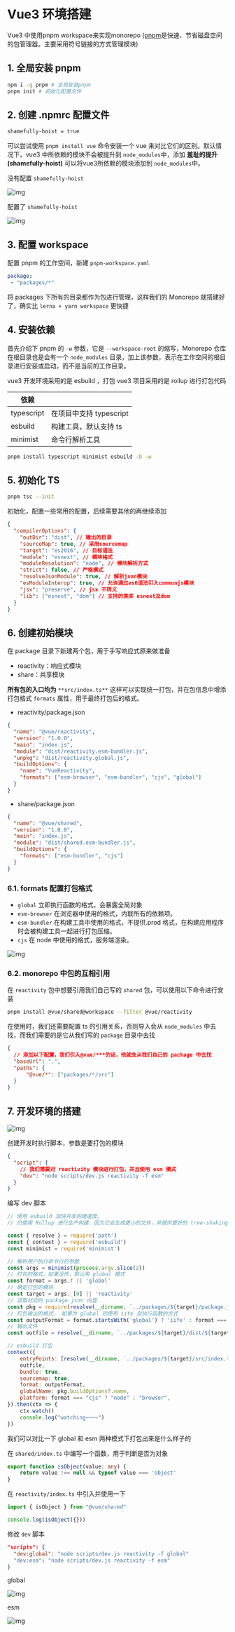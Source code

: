 # Vue3 环境搭建

Vue3 中使用pnpm workspace来实现monorepo ([pnpm](https://pnpm.io/)是快速、节省磁盘空间的包管理器。主要采用符号链接的方式管理模块)

## 1. 全局安装 pnpm

```bash
npm i -g pnpm # 全局安装pnpm
pnpm init # 初始化配置文件
```

## 2. 创建 .npmrc 配置文件

```bash
shamefully-hoist = true
```

可以尝试使用 `pnpm install vue` 命令安装一个 vue 来对比它们的区别。默认情况下，vue3 中所依赖的模块不会被提升到 `node_modules`中，添加 **羞耻的提升(shamefully-hoist)** 可以将vue3所依赖的模块添加到 `node_modules`中。

没有配置 `shamefully-hoist`

![img](minivue3-env.assets/1712373439160-30e326cb-08d6-4c8f-ac4e-ade809567712.png)

配置了 `shamefully-hoist`

![img](minivue3-env.assets/1712373342997-51a4381b-195b-4c64-a0aa-427dc12025e3.png)

## 3. 配置 workspace

配置 pnpm 的工作空间，新建 `pnpm-workspace.yaml`

```yaml
package:
 - "packages/*"
```

将 packages 下所有的目录都作为包进行管理，这样我们的 Monorepo 就搭建好了，确实比 `lerna + yarn workspace` 更快捷

## 4. 安装依赖

首先介绍下 pnpm 的 `-w` 参数，它是 `--workspace-root` 的缩写，Monorepo 仓库在根目录也是会有一个 `node_modules` 目录，加上该参数，表示在工作空间的根目录进行安装或启动，而不是当前的工作目录。

vue3 开发环境采用的是 esbuild ，打包 vue3 项目采用的是 rollup 进行打包代码

| 依赖       |                         |
| ---------- | ----------------------- |
| typescript | 在项目中支持 typescript |
| esbuild    | 构建工具，默认支持 ts   |
| minimist   | 命令行解析工具          |

```bash
pnpm install typescript minimist esbuild -D -w
```

## 5. 初始化 TS

```bash
pnpm tsc --init
```

初始化，配置一些常用的配置，后续需要其他的再继续添加

```json
{
  "compilerOptions": {
    "outDir": "dist", // 输出的目录
    "sourceMap": true, // 采用sourcemap
    "target": "es2016", // 目标语法
    "module": "esnext", // 模块格式
    "moduleResolution": "node", // 模块解析方式
    "strict": false, // 严格模式
    "resolveJsonModule": true, // 解析json模块
    "esModuleInterop": true, // 允许通过es6语法引入commonjs模块
    "jsx": "preserve", // jsx 不转义
    "lib": ["esnext", "dom"] // 支持的类库 esnext及dom
  }
}
```

## 6. 创建初始模块

在 package 目录下新建两个包，用于手写响应式原来做准备

- reactivity：响应式模块
- share：共享模块

**所有包的入口均为** `**src/index.ts**` 这样可以实现统一打包，并在包信息中增添打包格式 `formats` 属性，用于最终打包后的格式。

- reactivity/package.json

```json
{
  "name": "@vue/reactivity",
  "version": "1.0.0",
  "main": "index.js",
  "module": "dist/reactivity.esm-bundler.js",
  "unpkg": "dist/reactivity.global.js",
  "buildOptions": {
    "name": "VueReactivity",
    "formats": ["esm-browser", "esm-bundler", "cjs", "global"]
  }
}
```

- share/package.json

```json
{
  "name": "@vue/shared",
  "version": "1.0.0",
  "main": "index.js",
  "module": "dist/shared.esm-bundler.js",
  "buildOptions": {
    "formats": ["esm-bundler", "cjs"]
  }
}
```

### 6.1. formats 配置打包格式

- `global` 立即执行函数的格式，会暴露全局对象
- `esm-browser` 在浏览器中使用的格式，内联所有的依赖项。
- `esm-bundler` 在构建工具中使用的格式，不提供.prod 格式，在构建应用程序时会被构建工具一起进行打包压缩。
- `cjs` 在 node 中使用的格式，服务端渲染。

![img](minivue3-env.assets/1712381678479-2311734c-4132-4229-bb45-2c7af7d77c5f.png)

### 6.2. monorepo 中包的互相引用

在 `reactivity` 包中想要引用我们自己写的 `shared` 包，可以使用以下命令进行安装

```bash
pnpm install @vue/shared@workspace --filter @vue/reactivity
```

在使用时，我们还需要配置 ts 的引用关系，否则导入会从 `node_modules` 中去找，而我们需要的是它从我们写的 `package` 目录中去找

```json
{
  // 添加以下配置，我们引入@vue/***的话，他就会从我们自己的 package 中去找
  "baseUrl": ".",
  "paths": {
      "@vue/*": ["packages/*/src"]
  }
}
```

## 7. 开发环境的搭建

![img](minivue3-env.assets/1712384056483-70ed6e86-5bb8-4930-b1e8-0b00ed950410.png)

创建开发时执行脚本，参数是要打包的模块

```json
{
  "script": {
    // 我们需要对 reactivity 模块进行打包，并且使用 esm 模式
    "dev": "node scripts/dev.js reactivity -f esm" 
  }
}
```

编写 dev 脚本

```javascript
// 使用 esbuild 加快开发构建速度。
// 仍使用 Rollup 进行生产构建，因为它会生成更小的文件，并提供更好的 tree-shaking 效果。

const { resolve } = require('path')
const { context } = require('esbuild')
const minimist = require('minimist')

// 解析用户执行命令行的参数
const args = minimist(process.argv.slice(2))
// 打包的格式，如果没传，默认用 global 模式
const format = args.f || 'global'
// 确定打包的模块
const target = args._[0] || 'reactivity'
// 读取对应的 package.json 内容
const pkg = require(resolve(__dirname, `../packages/${target}/package.json`))
// 打包输出的格式， 如果为 global 则使用 iife 自执行函数的方式
const outputFormat = format.startsWith('global') ? 'iife' : format === 'cjs' ? 'cjs' : 'esm'
// 输出文件
const outfile = resolve(__dirname, `../packages/${target}/dist/${target}.${format}.js`)

// esbuild 打包
context({
    entryPoints: [resolve(__dirname, `../packages/${target}/src/index.ts`)],
    outfile,
    bundle: true,
    sourcemap: true,
    format: outputFormat,
    globalName: pkg.buildOptions?.name,
    platform: format === "cjs" ? "node" : "browser",
}).then(ctx => {
    ctx.watch()
    console.log("watching~~~~")
})
```

我们可以对比一下 global 和 esm 两种模式下打包出来是什么样子的

在 `shared/index.ts` 中编写一个函数，用于判断是否为对象

```typescript
export function isObject(value: any) {
    return value !== null && typeof value === 'object'
}
```

在 `reactivity/index.ts` 中引入并使用一下

```typescript
import { isObject } from "@vue/shared"

console.log(isObject({}))
```

修改 `dev` 脚本

```json
"scripts": {
  "dev:global": "node scripts/dev.js reactivity -f global"
  "dev:esm": "node scripts/dev.js reactivity -f esm"
}
```

global

![img](minivue3-env.assets/1712388210140-ddb679f0-d99e-4956-b01f-fee118e04125.png)

esm

![img](minivue3-env.assets/1712388228628-816b55c2-65c4-4ae3-be0f-6326b05a9f90.png)